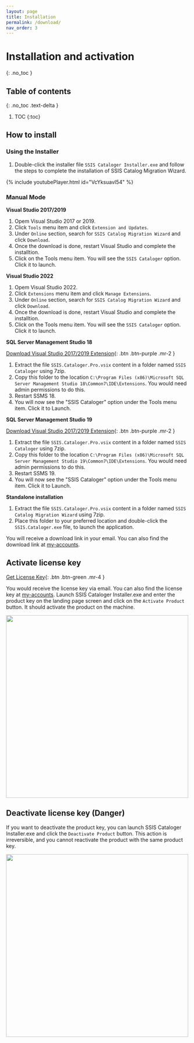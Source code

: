 ```yaml
---
layout: page
title: Installation
permalink: /download/
nav_order: 3
---
```


# Installation and activation
{: .no_toc }

## Table of contents
{: .no_toc .text-delta }

1. TOC
{:toc}

## How to install

### Using the Installer
1. Double-click the installer file `SSIS Cataloger Installer.exe` and follow the steps to complete the installation of SSIS Catalog Migration Wizard.

{% include youtubePlayer.html id="VcYksuavI54" %}

### Manual Mode

**Visual Studio 2017/2019**

1. Opem Visual Studio 2017 or 2019. 
2. Click `Tools` menu item and click `Extension and Updates`.
3. Under `Online` section, search for `SSIS Catalog Migration Wizard` and click `Download`.
3. Once the download is done, restart Visual Studio and complete the installtion.
4. Click on the Tools menu item. You will see the `SSIS Cataloger` option. Click it to launch.

**Visual Studio 2022**

1. Opem Visual Studio 2022. 
2. Click `Extensions` menu item and click `Manage Extensions`.
3. Under `Online` section, search for `SSIS Catalog Migration Wizard` and click `Download`.
3. Once the download is done, restart Visual Studio and complete the installtion.
4. Click on the Tools menu item. You will see the `SSIS Cataloger` option. Click it to launch.

**SQL Server Management Studio 18**

[Download Visual Studio 2017/2019 Extension](https://marketplace.visualstudio.com/items?itemName=AzureOps.ssiscatalogerpro){: .btn .btn-purple .mr-2 }

1. Extract the file `SSIS.Cataloger.Pro.vsix` content in a folder named `SSIS Cataloger` using 7zip.
2. Copy this folder to the location `C:\Program Files (x86)\Microsoft SQL Server Management Studio 18\Common7\IDE\Extensions`. You would need admin permissions to do this.
3. Restart SSMS 18.
4. You will now see the "SSIS Cataloger" option under the Tools menu item. Click it to Launch.

**SQL Server Management Studio 19**

[Download Visual Studio 2017/2019 Extension](https://marketplace.visualstudio.com/items?itemName=AzureOps.SSISCataloger2022){: .btn .btn-purple .mr-2 }

1. Extract the file `SSIS.Cataloger.Pro.vsix` content in a folder named `SSIS Cataloger` using 7zip.
2. Copy this folder to the location `C:\Program Files (x86)\Microsoft SQL Server Management Studio 19\Common7\IDE\Extensions`. You would need admin permissions to do this.
3. Restart SSMS 19.
4. You will now see the "SSIS Cataloger" option under the Tools menu item. Click it to Launch.

**Standalone installation**
1. Extract the file `SSIS.Cataloger.Pro.vsix` content in a folder named `SSIS Catalog Migration Wizard` using 7zip.
2. Place this folder to your preferred location and double-click the `SSIS.Cataloger.exe` file, to launch the application.


You will receive a download link in your email. You can also find the download link at [my-accounts](https://azureops.org/my-account/downloads/). 

## Activate license key

[Get License Key](https://azureops.org/product/ssis-catalog-migration-wizard-pro/){: .btn .btn-green .mr-4 }

You would receive the license key via email. You can also find the license key at [my-accounts](https://azureops.org/my-account/view-license-keys/). 
Launch SSIS Cataloger Installer.exe and enter the product key on the landing page screen and click on the `Activate Product` button. 
It should activate the product on the machine.

<img src="../media/ActivateLicense.png" width="500">

## Deactivate license key (Danger)

If you want to deactivate the product key, you can launch SSIS Cataloger Installer.exe and click the `Deactivate Product` button. This action is irreversible, and you cannot reactivate the product with the same product key.

<img src="../media/DeactivateLicense.png" width="500">
